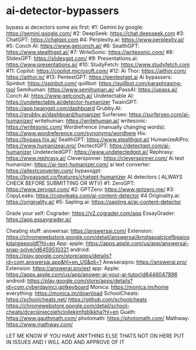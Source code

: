 # ai-detector-bypassers
bypass ai decectors
some ais first:
#1: Gemini by google: https://gemini.google.com/
#2: DeepSeek: https://chat.deepseek.com
#3: ChatGPT: https://chatgpt.com
#4: Perplexity.ai: https://www.perplexity.ai/
#5: Conch AI: https://www.getconch.ai/
#6: SealthGPT: https://www.stealthgpt.ai/
#7: WriteSonic: https://writesonic.com/
#8: SlidesGPT: https://slidesgpt.com/
#9: Presentations.ai: https://www.presentations.ai/
#10: StudyFetch: https://www.studyfetch.com
#11: Copilot: https://copilot.microsoft.com/
#12: Ai Thor: https://aithor.com/ https://aithor.io/
#13: PentestGPT: https://pentestgpt.ai
Ai bypassers:
Spinbot: https://spinbot.com/
quillbot: https://quillbot.com/paraphrasing-tool
Semihuman: https://www.semihuman.ai/
uPassAI: https://upass.ai/
Conch AI: https://www.getconch.ai/
Undetectable AI: https://undetectable.ai/detector-humanizer
TwainGPT: https://app.twaingpt.com/dashboard
Grubby.AI: https://grubby.ai/dashboard/humanizer
Surferseo: https://surferseo.com/ai-humanizer/
writehuman: https://writehuman.ai/
writesonic: https://writesonic.com/
Wordrefrence (manually changing words): https://www.wordreference.com/synonyms/wordhere
Hix: https://bypass.hix.ai/
SealthGPT: https://www.stealthgpt.ai/
HumanizeAIPro: https://www.humanizeai.pro/
DectectGPT: https://detectgpt.com/ai-humanizer
UndetectedGPT: https://www.undetectedgpt.ai/
Rephrasy: https://www.rephrasy.ai/
Cleverspinner: https://cleverspinner.com/
Ai text humanizer: https://ai-text-humanizer.com/
ai text converter: https://aitextconverter.com/
bypassgpt: https://bypassgpt.co/features/chatgpt-humanizer
AI detectors ( ALWAYS CHECK BEFORE SUBMITTING OR WTV)
#1: ZeroGPT: https://www.zerogpt.com/
#2: GPTZero: https://www.gptzero.me/
#3: CopyLeaks: https://copyleaks.com/ai-content-detector
#4 Originality.ai: https://originality.ai/
#5: Sapling.ai: https://sapling.ai/ai-content-detector

Grade your self:
Cograder: https://v2.cograder.com/app
EssayGrader: https://app.essaygrader.ai/

Cheating stuff:
answersai: https://answersai.com/ Extension: https://chromewebstore.google.com/detail/answersai/kmdgaoalcjcefbgaiookdaigjeepoldf?hl=en App: 
 apple: https://apps.apple.com/us/app/answersai-snap-solve/id6459510321 android: https://play.google.com/store/apps/details?id=com.answersai.app&hl=en_US&pli=1
Anwseraipro: https://answerai.pro/ Extension: https://answerai.pro/ext app: Apple: https://apps.apple.com/us/app/answer-ai-your-ai-tutor/id6446047896 android: https://play.google.com/store/apps/details?id=com.cyberdavinci.gptkeyboard
Monica: https://monica.im/home everything: https://monica.im/download
SchoolCheats: https://schoolcheats.net/ https://github.com/schoolcheats https://chromewebstore.google.com/detail/school-cheats/dcecjjjnjecoiehclollekjmfgblkkha?hl=en
Guath: https://www.gauthmath.com/
photomath: https://photomath.com/
Mathway: https://www.mathway.com/

LET ME KNOW IF YOU HAVE ANYTHING ELSE THATS NOT ON HERE PUT IN ISSUES AND I WILL ADD AND APPROVE OF IT


